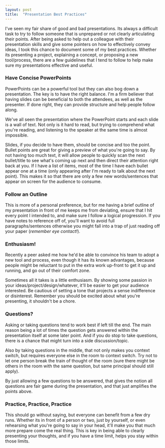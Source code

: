 ```yaml
---
layout: post
title:  "Presentation Best Practices"
---
```


I've seen my fair share of good and bad presentations. Its always a difficult task to try to follow someone that is unprepared or not clearly articulating their points. After being asked to help out a colleague with their presentation skills and give some pointers on how to effectively convey ideas, I took this chance to document some of my best practices. Whether its presenting a project, explaining a concept, or proposing a new tool/process, there are a few guidelines that I tend to follow to help make sure my presentations effective and useful. 

### Have Concise PowerPoints
PowerPoints can be a powerful tool but they can also bog down a presentation. The key is to have the right balance. I'm a firm believer that having slides can be beneficial to both the attendees, as well as the presenter. If done right, they can provide structure and help people follow along.

We've all seen the presentation where the PowerPoint starts and each slide is a wall of text. Not only is it hard to read, but trying to comprehend what you're reading, and listening to the speaker at the same time is almost impossible.

Slides, if you decide to have them, should be concise and too the point. Bullet points are great for giving a preview of what you're going to say. By not having too much text, it will allow people to quickly scan the next bullet/title to see what's coming up next and then direct their attention right back at you. If I have a list of items, most of the time I have each bullet appear one at a time (only appearing after I'm ready to talk about the next point). This makes it so that there are only a few new words/sentences that appear on screen for the audience to consume. 

### Follow an Outline
This is more of a personal preference, but for me having a  brief outline of my presentation in front of me keeps me from deviating, ensure that I hit every point I intended to, and make sure I follow a logical progression. If you have notes to reference off of, you'll want to avoid full paragraphs/sentences otherwise you might fall into a trap of just reading off your paper (*remember eye contact!*).

### Enthusiasm!
Recently a peer asked me how he'd be able to convince his team to adopt a new tool and process, even though it has its known advantages, because people might be reluctant to put in the extra work up-front to get it up and running, and go out of their comfort zone.

Sometimes all it takes is a little enthusiasm. By showing some passion in your ideas/project/design/whatever, it'll be easier to get your audience interested. Be cautious of setting a tone that projects a sense indifference or disinterest. Remember you should be excited about what you're presenting, it shouldn't be a chore.   

### Questions?
Asking or taking questions tend to work best if left till the end. The main reason being a lot of times the question gets answered within the presentation itself at some later point. And if you do stop to take questions, there is a chance that might turn into a side discussion/topic. 

Also by taking questions in the middle, that not only makes you context switch, but requires everyone else in the room to context switch. Try not to let one person break the train of thought of the room (sure there might be others in the room with the same question, but same principal should still apply). 

By just allowing a few questions to be answered, that gives the notion all questions are fair game during the presentation, and that just amplifies the points above. 

### Practice, Practice, Practice
This should go without saying, but everyone can benefit from a few dry runs. Whether its in front of a person or two, just by yourself, or even rehearsing what you're going to say in your head, it'll make you that much more prepare come the real thing. This is key in being able to clearly presenting your thoughts, and if you have a time limit, helps you stay within those limits.  